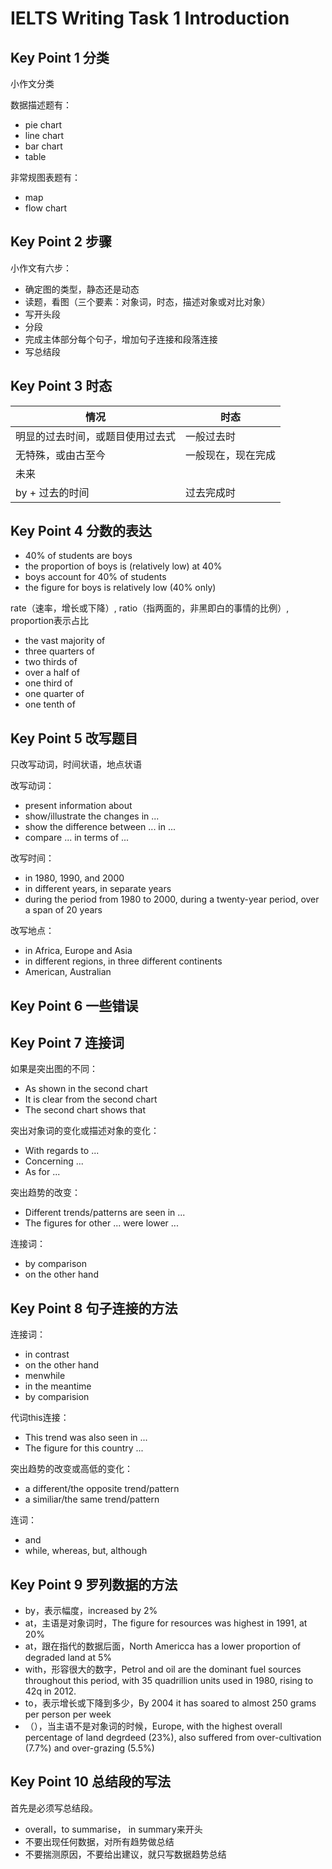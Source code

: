 # IELTS Writing Task 1 Introduction

## Key Point 1 分类

小作文分类

数据描述题有：

* pie chart
* line chart
* bar chart
* table

非常规图表题有：

* map
* flow chart

## Key Point 2 步骤

小作文有六步：

* 确定图的类型，静态还是动态
* 读题，看图（三个要素：对象词，时态，描述对象或对比对象）
* 写开头段
* 分段
* 完成主体部分每个句子，增加句子连接和段落连接
* 写总结段

## Key Point 3 时态

| 情况                             | 时态               |
| -------------------------------- | ------------------ |
| 明显的过去时间，或题目使用过去式 | 一般过去时         |
| 无特殊，或由古至今               | 一般现在，现在完成 |
| 未来                             |                    |
| by + 过去的时间                  | 过去完成时         |

## Key Point 4 分数的表达

* 40% of students are boys
* the proportion of boys is (relatively low) at 40%
* boys account for 40% of students
* the figure for boys is relatively low (40% only)

rate（速率，增长或下降）, ratio（指两面的，非黑即白的事情的比例）, proportion表示占比

* the vast majority of
* three quarters of
* two thirds of
* over a half of
* one third of
* one quarter of
* one tenth of 

## Key Point 5 改写题目

只改写动词，时间状语，地点状语

改写动词：

* present information about
* show/illustrate the changes in ...
* show the difference between ... in ...
* compare ... in terms of ...

改写时间：

* in 1980, 1990, and 2000
* in different years,  in separate years
* during the period from 1980 to 2000, during a twenty-year period, over a span of 20 years

改写地点：

* in Africa, Europe and Asia
* in different regions, in three different continents
* American, Australian

## Key Point 6 一些错误

## Key Point 7 连接词

如果是突出图的不同：

* As shown in the second chart
* It is clear from the second chart
* The second chart shows that

突出对象词的变化或描述对象的变化：

* With regards to ...
* Concerning ...
* As for ...

突出趋势的改变：

* Different trends/patterns are seen in ...
* The figures for other ... were lower ...

连接词：

* by comparison
* on the other hand

## Key Point 8 句子连接的方法

连接词：

* in contrast
* on the other hand
* menwhile
* in the meantime
* by comparision

代词this连接：

* This trend was also seen in ...
* The figure for this country ...

突出趋势的改变或高低的变化：

* a different/the opposite trend/pattern
* a similiar/the same trend/pattern

连词：

* and
* while, whereas, but, although

## Key Point 9 罗列数据的方法

* by，表示幅度，increased by 2%
* at，主语是对象词时，The figure for resources was highest in 1991, at 20%
* at，跟在指代的数据后面，North Americca has a lower proportion of degraded land at 5%
* with，形容很大的数字，Petrol and oil are the dominant fuel sources throughout this period, with 35 quadrillion units used in 1980, rising to 42q in 2012.
* to，表示增长或下降到多少，By 2004 it has soared to almost 250 grams per person per week
* （），当主语不是对象词的时候，Europe, with the highest overall percentage of land degrdeed (23%), also suffered from over-cultivation (7.7%) and over-grazing (5.5%)

## Key Point 10 总结段的写法

首先是必须写总结段。

* overall，to summarise， in summary来开头
* 不要出现任何数据，对所有趋势做总结
* 不要揣测原因，不要给出建议，就只写数据趋势总结
